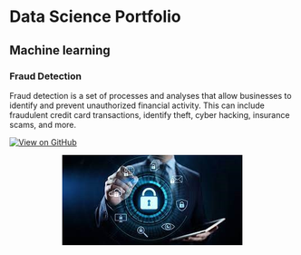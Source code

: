 

# Data Science Portfolio


## Machine learning


### Fraud Detection

Fraud detection is a set of processes and analyses that allow businesses to identify and prevent unauthorized financial activity. This can include fraudulent credit card transactions, identify theft, cyber hacking, insurance scams, and more.

[![View on GitHub](https://img.shields.io/badge/GitHub-View_on_GitHub-blue?logo=GitHub)](https://github.com/prateeklakhiani/fraud_detection)

<center><img src="assets/img/fraud_detection.png"/></center>
